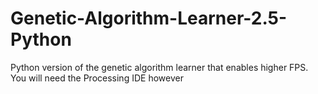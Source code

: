 # Genetic-Algorithm-Learner-2.5-Python
Python version of the genetic algorithm learner that enables higher FPS. You will need the Processing IDE however

